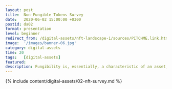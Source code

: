 ```yaml
---
layout: post
title:  Non-Fungible Tokens Survey
date:   2020-06-02 15:00:00 +0300
postid: da02
format: presentation
level: beginner
redirect_from: /digital-assets/nft-landscape-1/sources/PITCHME.link.html
image:  '/images/banner-06.jpg'
category: digital-assets
time: 20
tags:   [digital-assets]
featured:
description: Fungibility is, essentially, a characteristic of an asset, or token, that determines whether items or quantities of the same or similar type can be completely interchangeable during exchange or utility
---
```


{% include content/digital-assets/02-nft-survey.md %}
